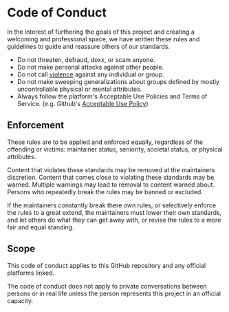 # Code of Conduct

In the interest of furthering the goals of this project and creating a welcoming and professional space, we have written these rules and guidelines to guide and reassure others of our standards.

 * Do not threaten, defraud, doxx, or scam anyone.
 * Do not make personal attacks against other people.
 * Do not call [violence](https://www.oed.com/oed2/00277885#:~:text=1.,c1290%20Beket%20932%20in%20S.) against any individual or group.
 * Do not make sweeping generalizations about groups defined by mostly uncontrollable physical or mental attributes.
 * Always follow the platform's Acceptable Use Policies and Terms of Service. (e.g. Github's [Acceptable Use Policy](https://docs.github.com/en/free-pro-team@latest/github/site-policy/github-acceptable-use-policies))


## Enforcement

These rules are to be applied and enforced equally, regardless of the offending or victims: maintainer status, seniority, societal status, or physical attributes.

Content that violates these standards may be removed at the maintainers discretion. Content that comes close to violating these standards may be warned. Multiple warnings may lead to removal to content warned about. Persons who repeatedly break the rules may be banned or excluded.

If the maintainers constantly break there own rules, or selectively enforce the rules to a great extend, the maintainers must lower their own standards, and let others do what they can get away with, or revise the rules to a more fair and equal standing.

## Scope

This code of conduct applies to this GitHub repository and any official platforms linked.

The code of conduct does not apply to private conversations between persons or in real life unless the person represents this project in an official capacity.

